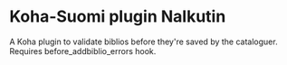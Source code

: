# Koha-Suomi plugin Nalkutin

A Koha plugin to validate biblios before they're saved by the cataloguer.
Requires before_addbiblio_errors hook.
